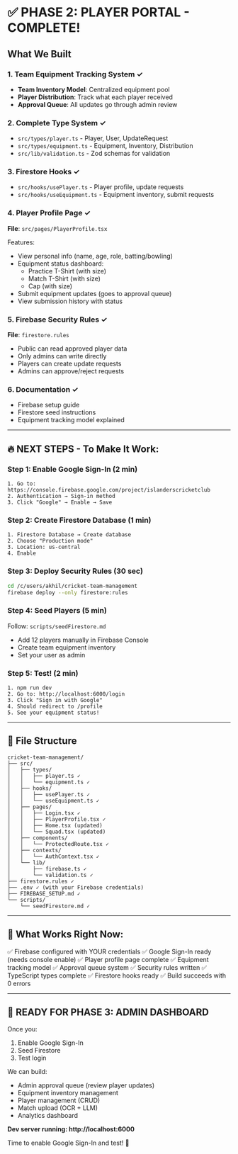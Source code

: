 # ✅ PHASE 2: PLAYER PORTAL - COMPLETE!

## What We Built

### 1. Team Equipment Tracking System ✓
- **Team Inventory Model**: Centralized equipment pool
- **Player Distribution**: Track what each player received
- **Approval Queue**: All updates go through admin review

### 2. Complete Type System ✓
- `src/types/player.ts` - Player, User, UpdateRequest
- `src/types/equipment.ts` - Equipment, Inventory, Distribution
- `src/lib/validation.ts` - Zod schemas for validation

### 3. Firestore Hooks ✓
- `src/hooks/usePlayer.ts` - Player profile, update requests
- `src/hooks/useEquipment.ts` - Equipment inventory, submit requests

### 4. Player Profile Page ✓
**File**: `src/pages/PlayerProfile.tsx`

Features:
- View personal info (name, age, role, batting/bowling)
- Equipment status dashboard:
  - Practice T-Shirt (with size)
  - Match T-Shirt (with size)
  - Cap (with size)
- Submit equipment updates (goes to approval queue)
- View submission history with status

### 5. Firebase Security Rules ✓
**File**: `firestore.rules`
- Public can read approved player data
- Only admins can write directly
- Players can create update requests
- Admins can approve/reject requests

### 6. Documentation ✓
- Firebase setup guide
- Firestore seed instructions
- Equipment tracking model explained

---

## 🔥 NEXT STEPS - To Make It Work:

### Step 1: Enable Google Sign-In (2 min)
```
1. Go to: https://console.firebase.google.com/project/islanderscricketclub
2. Authentication → Sign-in method
3. Click "Google" → Enable → Save
```

### Step 2: Create Firestore Database (1 min)
```
1. Firestore Database → Create database
2. Choose "Production mode"
3. Location: us-central
4. Enable
```

### Step 3: Deploy Security Rules (30 sec)
```bash
cd /c/users/akhil/cricket-team-management
firebase deploy --only firestore:rules
```

### Step 4: Seed Players (5 min)
Follow: `scripts/seedFirestore.md`
- Add 12 players manually in Firebase Console
- Create team equipment inventory
- Set your user as admin

### Step 5: Test! (2 min)
```
1. npm run dev
2. Go to: http://localhost:6000/login
3. Click "Sign in with Google"
4. Should redirect to /profile
5. See your equipment status!
```

---

## 📂 File Structure

```
cricket-team-management/
├── src/
│   ├── types/
│   │   ├── player.ts ✓
│   │   └── equipment.ts ✓
│   ├── hooks/
│   │   ├── usePlayer.ts ✓
│   │   └── useEquipment.ts ✓
│   ├── pages/
│   │   ├── Login.tsx ✓
│   │   ├── PlayerProfile.tsx ✓
│   │   ├── Home.tsx (updated)
│   │   └── Squad.tsx (updated)
│   ├── components/
│   │   └── ProtectedRoute.tsx ✓
│   ├── contexts/
│   │   └── AuthContext.tsx ✓
│   └── lib/
│       ├── firebase.ts ✓
│       └── validation.ts ✓
├── firestore.rules ✓
├── .env ✓ (with your Firebase credentials)
├── FIREBASE_SETUP.md ✓
└── scripts/
    └── seedFirestore.md ✓
```

---

## 🎯 What Works Right Now:

✅ Firebase configured with YOUR credentials
✅ Google Sign-In ready (needs console enable)
✅ Player profile page complete
✅ Equipment tracking model
✅ Approval queue system
✅ Security rules written
✅ TypeScript types complete
✅ Firestore hooks ready
✅ Build succeeds with 0 errors

---

## 🚀 READY FOR PHASE 3: ADMIN DASHBOARD

Once you:
1. Enable Google Sign-In
2. Seed Firestore
3. Test login

We can build:
- Admin approval queue (review player updates)
- Equipment inventory management  
- Player management (CRUD)
- Match upload (OCR + LLM)
- Analytics dashboard

**Dev server running: http://localhost:6000**

Time to enable Google Sign-In and test! 🏏
